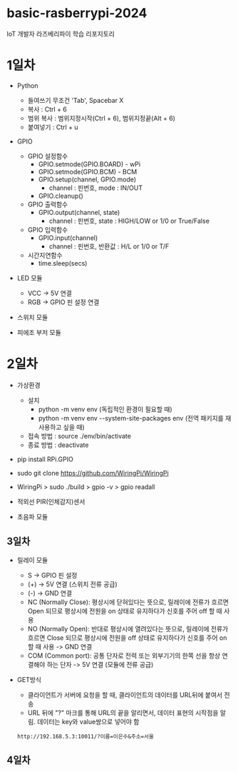 # basic-rasberrypi-2024
IoT 개발자 라즈베리파이 학습 리포지토리

# 1일차
- Python
    - 들여쓰기 무조건 'Tab', Spacebar X
    - 복사 : Ctrl + 6
    - 범위 복사 : 범위지정시작(Ctrl + 6), 범위지정끝(Alt + 6)
    - 붙여넣기 : Ctrl + u

- GPIO
    - GPIO 설정함수
        - GPIO.setmode(GPIO.BOARD) - wPi
        - GPIO.setmode(GPIO.BCM) - BCM
        - GPIO.setup(channel, GPIO.mode) 
            - channel : 핀번호, mode : IN/OUT
        - GPIO.cleanup()
    - GPIO 출력함수
        - GPIO.output(channel, state)
            - channel : 핀번호, state : HIGH/LOW or 1/0 or True/False
    - GPIO 입력함수
        - GPIO.input(channel)
            - channel : 핀번호, 반환값 : H/L or 1/0 or T/F
    - 시간지연함수
        - time.sleep(secs)

- LED 모듈
    - VCC -> 5V 연결
    - RGB -> GPIO 핀 설정 연결

- 스위치 모듈

- 피에조 부저 모듈

# 2일차
- 가상환경 
    - 설치 
        - python -m venv env (독립적인 환경이 필요할 때)
        - python -m venv env --system-site-packages env (전역 패키지를 재사용하고 싶을 때)
    - 접속 방법 : source ./env/bin/activate
    - 종료 방법 : deactivate
- pip install RPi.GPIO
- sudo git clone https://github.com/WiringPi/WiringPi
- WiringPi > sudo ./build > gpio -v > gpio readall

- 적외선 PIR(인체감지)센서

- 초음파 모듈

## 3일차
- 릴레이 모듈
    - S -> GPIO 핀 설정
    - (+) -> 5V 연결 (스위치 전류 공급)
    - (-) -> GND 연결
    - NC (Normally Close): 평상시에 닫혀있다는 뜻으로, 릴레이에 전류가 흐르면 Open 되므로 평상시에 전원을 on 상태로 유지하다가 신호를 주어 off 할 때 사용 
    - NO (Normally Open): 반대로 평상시에 열려있다는 뜻으로, 릴레이에 전류가 흐르면 Close 되므로 평상시에 전원을 off 상태로 유지하다가 신호를 주어 on 할 때 사용 -> GND 연결
    - COM (Common port): 공통 단자로 전력 또는 외부기기의 한쪽 선을 항상 연결해야 하는 단자 -> 5V 연결 (모듈에 전류 공급)

- GET방식
    - 클라이언트가 서버에 요청을 할 때, 클라이언트의 데이터를 URL뒤에 붙여서 전송 
    - URL 뒤에 "?" 마크를 통해 URL의 끝을 알리면서, 데이터 표현의 시작점을 알림. 데이터는 key와 value쌍으로 넣어야 함
    
    ``` 
    http://192.168.5.3:10011/?이름=이은수&주소=서울 
    ```
## 4일차